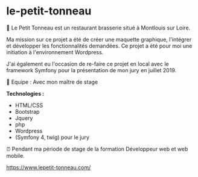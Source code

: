 # le-petit-tonneau

💼 Le Petit Tonneau est un restaurant brasserie situé à Montlouis sur Loire. 

Ma mission sur ce projet a été de créer une maquette graphique, l'intégrer et développer les fonctionnalités demandées. Ce projet a été pour moi une initiation à l'environnement Wordpress. 

J'ai également eu l'occasion de re-faire ce projet en local avec le framework Symfony pour la présentation de mon jury en juillet 2019.

👥 Equipe : Avec mon maître de stage

**Technologies :**

- HTML/CSS
- Bootstrap
- Jquery
- php
- Wordpress
- (Symfony 4, twig) pour le jury

⏰ Pendant ma période de stage de la formation Développeur web et web mobile.

https://www.lepetit-tonneau.com/
